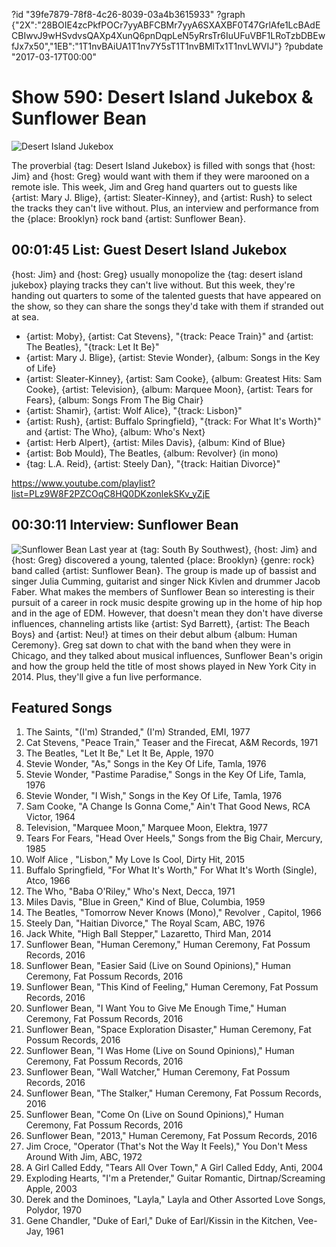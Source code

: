 ?id "39fe7879-78f8-4c26-8039-03a4b3615933"
?graph {"2X":"28BOIE4zcPkfPOCr7yyABFCBMr7yyA6SXAXBF0T47GrlAfe1LcBAdECBIwvJ9wHSvdvsQAXp4XunQ6pnDqpLeN5yRrsTr6IuUFuVBF1LRoTzbDBEwfJx7x50","1EB":"1T1nvBAiUA1T1nv7Y5sT1T1nvBMlTx1T1nvLWVIJ"}
?pubdate "2017-03-17T00:00"
# Show 590: Desert Island Jukebox & Sunflower Bean

![Desert Island Jukebox](https://static.soundopinions.org/images/2017/dij_web.jpg)

The proverbial {tag: Desert Island Jukebox} is filled with songs that {host: Jim} and {host: Greg} would want with them if they were marooned on a remote isle. This week, Jim and Greg hand quarters out to guests like {artist: Mary J. Blige}, {artist: Sleater-Kinney}, and {artist: Rush} to select the tracks they can't live without. Plus, an interview and performance from the {place: Brooklyn} rock band {artist: Sunflower Bean}.


## 00:01:45 List: Guest Desert Island Jukebox
{host: Jim} and {host: Greg} usually monopolize the {tag: desert island jukebox} playing tracks they can't live without. But this week, they're handing out quarters to  some of the talented guests that have appeared on the show, so they can share the songs they'd take with them if stranded out at sea. 

- {artist: Moby}, {artist: Cat Stevens}, "{track: Peace Train}" and {artist: The Beatles}, "{track: Let It Be}" 
- {artist: Mary J. Blige}, {artist: Stevie Wonder}, {album: Songs in the Key of Life}
- {artist: Sleater-Kinney}, {artist: Sam Cooke}, {album: Greatest Hits: Sam Cooke}, {artist: Television}, {album: Marquee Moon}, {artist: Tears for Fears}, {album: Songs From The Big Chair}
- {artist: Shamir}, {artist: Wolf Alice}, "{track: Lisbon}"
- {artist: Rush}, {artist: Buffalo Springfield}, "{track: For What It's Worth}" and {artist: The Who}, {album: Who's Next}
- {artist: Herb Alpert}, {artist: Miles Davis}, {album: Kind of Blue}
- {artist: Bob Mould}, The Beatles, {album: Revolver} (in mono)
- {tag: L.A. Reid}, {artist: Steely Dan}, "{track: Haitian Divorce}"


https://www.youtube.com/playlist?list=PLz9W8F2PZCOqC8HQ0DKzonlekSKv_yZjE

## 00:30:11 Interview: Sunflower Bean
![Sunflower Bean](https://static.soundopinions.org/assets/590/1EB0.jpg)
Last year at {tag: South By Southwest}, {host: Jim} and {host: Greg} discovered a young, talented {place: Brooklyn} {genre: rock} band called {artist: Sunflower Bean}. The group is made up of bassist and singer Julia Cumming, guitarist and singer Nick Kivlen and drummer Jacob Faber. What makes the members of Sunflower Bean so interesting is their pursuit of a career in rock music despite growing up in the home of hip hop and in the age of EDM. However, that doesn't mean they don't have diverse influences, channeling artists like {artist: Syd Barrett}, {artist: The Beach Boys} and {artist: Neu!} at times on their debut album {album: Human Ceremony}. Greg sat down to chat with the band when they were in Chicago, and they talked about musical influences, Sunflower Bean's origin and how the group held the title of most shows played in New York City in 2014. Plus, they'll give a fun live performance.


## Featured Songs
1. The Saints, "(I'm) Stranded," (I'm) Stranded, EMI, 1977
1. Cat Stevens, "Peace Train," Teaser and the Firecat, A&M Records, 1971
1. The Beatles, "Let It Be," Let It Be, Apple, 1970
1. Stevie Wonder, "As," Songs in the Key Of Life, Tamla, 1976
1. Stevie Wonder, "Pastime Paradise," Songs in the Key Of Life, Tamla, 1976
1. Stevie Wonder, "I Wish," Songs in the Key Of Life, Tamla, 1976
1. Sam Cooke, "A Change Is Gonna Come," Ain't That Good News, RCA Victor, 1964
1. Television, "Marquee Moon," Marquee Moon, Elektra, 1977
1. Tears For Fears, "Head Over Heels," Songs from the Big Chair, Mercury, 1985
1. Wolf Alice , "Lisbon," My Love Is Cool, Dirty Hit, 2015
1. Buffalo Springfield, "For What It's Worth," For What It's Worth (Single), Atco, 1966
1. The Who, "Baba O'Riley," Who's Next, Decca, 1971
1. Miles Davis, "Blue in Green," Kind of Blue, Columbia, 1959
1. The Beatles, "Tomorrow Never Knows (Mono)," Revolver , Capitol, 1966
1. Steely Dan, "Haitian Divorce," The Royal Scam, ABC, 1976
1. Jack White, "High Ball Stepper," Lazaretto, Third Man, 2014
1. Sunflower Bean, "Human Ceremony," Human Ceremony, Fat Possum Records, 2016
1. Sunflower Bean, "Easier Said (Live on Sound Opinions)," Human Ceremony, Fat Possum Records, 2016
1. Sunflower Bean, "This Kind of Feeling," Human Ceremony, Fat Possum Records, 2016
1. Sunflower Bean, "I Want You to Give Me Enough Time," Human Ceremony, Fat Possum Records, 2016
1. Sunflower Bean, "Space Exploration Disaster," Human Ceremony, Fat Possum Records, 2016
1. Sunflower Bean, "I Was Home (Live on Sound Opinions)," Human Ceremony, Fat Possum Records, 2016
1. Sunflower Bean, "Wall Watcher," Human Ceremony, Fat Possum Records, 2016
1. Sunflower Bean, "The Stalker," Human Ceremony, Fat Possum Records, 2016
1. Sunflower Bean, "Come On (Live on Sound Opinions)," Human Ceremony, Fat Possum Records, 2016
1. Sunflower Bean, "2013," Human Ceremony, Fat Possum Records, 2016
1. Jim Croce, "Operator (That's Not the Way It Feels)," You Don't Mess Around With Jim, ABC, 1972
1. A Girl Called Eddy, "Tears All Over Town," A Girl Called Eddy, Anti, 2004
1. Exploding Hearts, "I'm a Pretender," Guitar Romantic, Dirtnap/Screaming Apple, 2003
1. Derek and the Dominoes, "Layla," Layla and Other Assorted Love Songs, Polydor, 1970
1. Gene Chandler, "Duke of Earl," Duke of Earl/Kissin in the Kitchen, Vee-Jay, 1961


